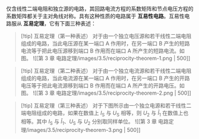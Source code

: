 仅含线性二端电阻和独立源的电路，其回路电流方程的系数矩阵和节点电压方程的系数矩阵都关于主对角线对称。具有这种性质的电路属于 **互易性电路**。互易性电路服从 **互易定理**，它有下面三种表述：

> [!tip] 互易定理（第一种表述）
> 对于由一个独立电压源和若干线性二端电阻组成的电路，当此电压源在某一端口 A 作用时，在另一端口 B 产生的短路电流等于把此电压源移到端口 B 作用而在端口 A 所产生的短路电流。如图。
> ![[第 3 章 电路定理/images/3.5/reciprocity-theorem-1.png | 500]]

> [!tip] 互易定理（第二种表述）
> 对于由一个独立电流源和若干线性二端电阻组成的电路，当此电流源在某一端口 A 作用时，在另一端口 B 产生的开路电压等于把此电流源移到端口 B 作用而在端口 A 所产生的开路电压。如图。
> ![[第 3 章 电路定理/images/3.5/reciprocity-theorem-2.png | 500]]

> [!tip] 互易定理（第三种表述）
> 对于下图所示由一个独立电源和若干线性二端电阻组成的电路，如果在数值上 $I _{\mathrm{S}}$ 与 $U _{\mathrm{S}}$ 相等，则 $U_2$ 与 $\tilde{I}_1$ 在数值上也相等。其中 $I _{\mathrm{S}}$ 与 $\tilde{I}_1$、$U _{\mathrm{S}}$ 与 $U_2$ 分别取同样单位。
> ![[第 3 章 电路定理/images/3.5/reciprocity-theorem-3.png | 500]]


